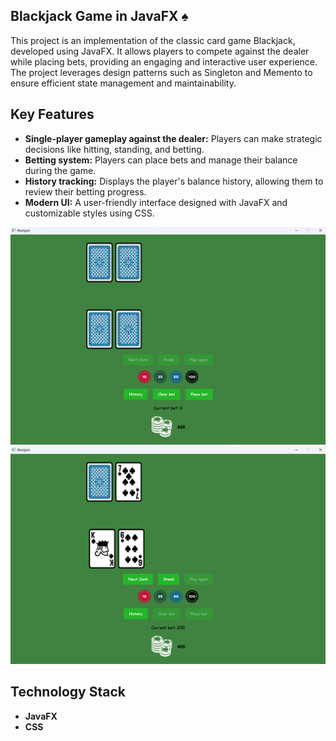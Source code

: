 <h2>Blackjack Game in JavaFX ♠️</h2>

<p>This project is an implementation of the classic card game Blackjack, developed using JavaFX. It allows players to compete against the dealer while placing bets, providing an engaging and interactive user experience. The project leverages design patterns such as Singleton and Memento to ensure efficient state management and maintainability.</p>

<h2>Key Features</h2>
<ul>
    <li><strong>Single-player gameplay against the dealer:</strong> Players can make strategic decisions like hitting, standing, and betting.</li>
    <li><strong>Betting system:</strong> Players can place bets and manage their balance during the game.</li>
    <li><strong>History tracking:</strong> Displays the player's balance history, allowing them to review their betting progress.</li>
    <li><strong>Modern UI:</strong> A user-friendly interface designed with JavaFX and customizable styles using CSS.</li>
</ul>

<div align="center">
  <img src="img.png">
  <img src="img_1.png">
</div>



<h2>Technology Stack</h2>
<ul>
    <li><strong>JavaFX</li>
    <li><strong>CSS</li>
</ul>


